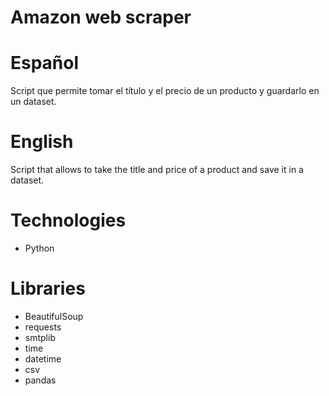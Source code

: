 # Amazon web scraper

# Español
Script que permite tomar el título y el precio de un producto y guardarlo en un dataset.

# English
Script that allows to take the title and price of a product and save it in a dataset.

# Technologies
* Python

# Libraries
* BeautifulSoup
* requests
* smtplib
* time
* datetime
* csv
* pandas
